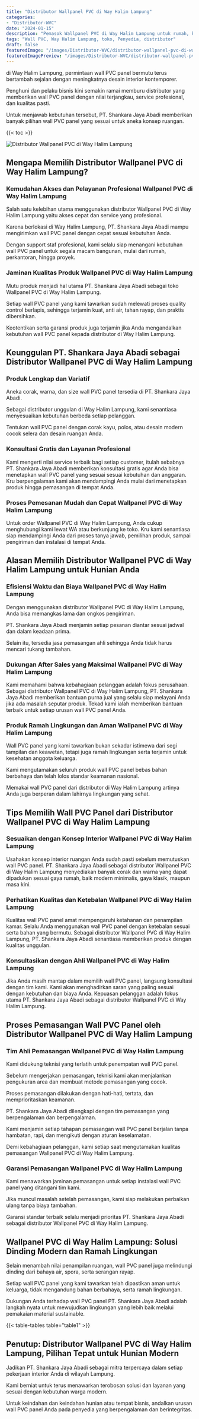 ```yaml
---
title: "Distributor Wallpanel PVC di Way Halim Lampung"
categories:
- "Distributor-WVC"
date: "2024-01-15"
description: "Pemasok Wallpanel PVC di Way Halim Lampung untuk rumah, kantor, serta ritel. Panel unggulan, pilihan motif, warna modern, beserta jasa penempatan dikerjakan oleh tenaga ahli ahli serta jaminan resmi!|Servis penjualan Wallpanel PVC di Way Halim Lampung bagi kebutuhan hunian, perkantoran, maupun gerai, dengan produk terbaik dan pemasangan oleh tenaga ahli profesional serta kepastian resmi.|Alternatif Wallpanel PVC di Way Halim Lampung yang terpercaya bagi tempat tinggal, office, dan ritel, dengan panel unggulan dan pemasangan ditangani oleh tenaga ahli ahli serta garansi resmi.|Penyediaan Wallpanel PVC di Way Halim Lampung untuk rumah, kantor, serta gerai, dengan produk berkualitas dan instalasi oleh tenaga ahli ahli, disertai beserta kepastian resmi.}"
tags: "Wall PVC, Way Halim Lampung, toko, Penyedia, distributor"
draft: false
featuredImage: "/images/Distributor-WVC/distributor-wallpanel-pvc-di-way-halim-lampung.png"
featuredImagePreview: "/images/Distributor-WVC/distributor-wallpanel-pvc-di-way-halim-lampung.png"
---
```


di Way Halim Lampung, permintaan wall PVC panel bermutu terus bertambah sejalan dengan meningkatnya desain interior kontemporer.

Penghuni dan pelaku bisnis kini semakin ramai memburu distributor yang memberikan wall PVC panel dengan nilai terjangkau, service profesional, dan kualitas pasti.

Untuk menjawab kebutuhan tersebut, PT. Shankara Jaya Abadi memberikan banyak pilihan wall PVC panel yang sesuai untuk aneka konsep ruangan.

{{< toc >}}

![Distributor Wallpanel PVC di Way Halim Lampung](/images/Distributor-WVC/Distributor-Wallpanel-PVC-di-Way-Halim-Lampung.png)

## Mengapa Memilih Distributor Wallpanel PVC di Way Halim Lampung?

### Kemudahan Akses dan Pelayanan Profesional Wallpanel PVC di Way Halim Lampung

Salah satu kelebihan utama menggunakan distributor Wallpanel PVC di Way Halim Lampung yaitu akses cepat dan service yang profesional.

Karena berlokasi di Way Halim Lampung, PT. Shankara Jaya Abadi mampu mengirimkan wall PVC panel dengan cepat sesuai kebutuhan Anda.

Dengan support staf profesional, kami selalu siap menangani kebutuhan wall PVC panel untuk segala macam bangunan, mulai dari rumah, perkantoran, hingga proyek.

### Jaminan Kualitas Produk Wallpanel PVC di Way Halim Lampung

Mutu produk menjadi hal utama PT. Shankara Jaya Abadi sebagai toko Wallpanel PVC di Way Halim Lampung.

Setiap wall PVC panel yang kami tawarkan sudah melewati proses quality control berlapis, sehingga terjamin kuat, anti air, tahan rayap, dan praktis dibersihkan.

Keotentikan serta garansi produk juga terjamin jika Anda mengandalkan kebutuhan wall PVC panel kepada distributor di Way Halim Lampung.

## Keunggulan PT. Shankara Jaya Abadi sebagai Distributor Wallpanel PVC di Way Halim Lampung

### Produk Lengkap dan Variatif

Aneka corak, warna, dan size wall PVC panel tersedia di PT. Shankara Jaya Abadi.

Sebagai distributor unggulan di Way Halim Lampung, kami senantiasa menyesuaikan kebutuhan berbeda setiap pelanggan.

Tentukan wall PVC panel dengan corak kayu, polos, atau desain modern cocok selera dan desain ruangan Anda.

### Konsultasi Gratis dan Layanan Profesional

Kami mengerti nilai service terbaik bagi setiap customer, itulah sebabnya PT. Shankara Jaya Abadi memberikan konsultasi gratis agar Anda bisa menetapkan wall PVC panel yang sesuai sesuai kebutuhan dan anggaran. Kru berpengalaman kami akan mendampingi Anda mulai dari menetapkan produk hingga pemasangan di tempat Anda.

### Proses Pemesanan Mudah dan Cepat Wallpanel PVC di Way Halim Lampung

Untuk order Wallpanel PVC di Way Halim Lampung, Anda cukup menghubungi kami lewat WA atau berkunjung ke toko. Kru kami senantiasa siap mendampingi Anda dari proses tanya jawab, pemilihan produk, sampai pengiriman dan instalasi di tempat Anda.

## Alasan Memilih Distributor Wallpanel PVC di Way Halim Lampung untuk Hunian Anda

### Efisiensi Waktu dan Biaya Wallpanel PVC di Way Halim Lampung

Dengan menggunakan distributor Wallpanel PVC di Way Halim Lampung, Anda bisa memangkas lama dan ongkos pengiriman.

PT. Shankara Jaya Abadi menjamin setiap pesanan diantar sesuai jadwal dan dalam keadaan prima.

Selain itu, tersedia jasa pemasangan ahli sehingga Anda tidak harus mencari tukang tambahan.

### Dukungan After Sales yang Maksimal Wallpanel PVC di Way Halim Lampung

Kami memahami bahwa kebahagiaan pelanggan adalah fokus perusahaan. Sebagai distributor Wallpanel PVC di Way Halim Lampung, PT. Shankara Jaya Abadi memberikan bantuan purna jual yang selalu siap melayani Anda jika ada masalah seputar produk. Tekad kami ialah memberikan bantuan terbaik untuk setiap urusan wall PVC panel Anda.

### Produk Ramah Lingkungan dan Aman Wallpanel PVC di Way Halim Lampung

Wall PVC panel yang kami tawarkan bukan sekadar istimewa dari segi tampilan dan keawetan, tetapi juga ramah lingkungan serta terjamin untuk kesehatan anggota keluarga.

Kami mengutamakan seluruh produk wall PVC panel bebas bahan berbahaya dan telah lolos standar keamanan nasional.

Memakai wall PVC panel dari distributor di Way Halim Lampung artinya Anda juga berperan dalam lahirnya lingkungan yang sehat.

## Tips Memilih Wall PVC Panel dari Distributor Wallpanel PVC di Way Halim Lampung

### Sesuaikan dengan Konsep Interior Wallpanel PVC di Way Halim Lampung

Usahakan konsep interior ruangan Anda sudah pasti sebelum memutuskan wall PVC panel. PT. Shankara Jaya Abadi sebagai distributor Wallpanel PVC di Way Halim Lampung menyediakan banyak corak dan warna yang dapat dipadukan sesuai gaya rumah, baik modern minimalis, gaya klasik, maupun masa kini.

### Perhatikan Kualitas dan Ketebalan Wallpanel PVC di Way Halim Lampung

Kualitas wall PVC panel amat mempengaruhi ketahanan dan penampilan kamar. Selalu Anda menggunakan wall PVC panel dengan ketebalan sesuai serta bahan yang bermutu. Sebagai distributor Wallpanel PVC di Way Halim Lampung, PT. Shankara Jaya Abadi senantiasa memberikan produk dengan kualitas unggulan.

### Konsultasikan dengan Ahli Wallpanel PVC di Way Halim Lampung

Jika Anda masih mantap dalam memilih wall PVC panel, langsung konsultasi dengan tim kami. Kami akan menghadirkan saran yang paling sesuai dengan kebutuhan dan biaya Anda. Kepuasan pelanggan adalah fokus utama PT. Shankara Jaya Abadi sebagai distributor Wallpanel PVC di Way Halim Lampung.

## Proses Pemasangan Wall PVC Panel oleh Distributor Wallpanel PVC di Way Halim Lampung

### Tim Ahli Pemasangan Wallpanel PVC di Way Halim Lampung

Kami didukung teknisi yang terlatih untuk penempatan wall PVC panel.

Sebelum mengerjakan pemasangan, teknisi kami akan menjalankan pengukuran area dan membuat metode pemasangan yang cocok.

Proses pemasangan dilakukan dengan hati-hati, tertata, dan memprioritaskan keamanan.

PT. Shankara Jaya Abadi dilengkapi dengan tim pemasangan yang berpengalaman dan berpengalaman.

Kami menjamin setiap tahapan pemasangan wall PVC panel berjalan tanpa hambatan, rapi, dan mengikuti dengan aturan keselamatan.

Demi kebahagiaan pelanggan, kami setiap saat mengutamakan kualitas pemasangan Wallpanel PVC di Way Halim Lampung.

### Garansi Pemasangan Wallpanel PVC di Way Halim Lampung

Kami menawarkan jaminan pemasangan untuk setiap instalasi wall PVC panel yang ditangani tim kami.

Jika muncul masalah setelah pemasangan, kami siap melakukan perbaikan ulang tanpa biaya tambahan.

Garansi standar terbaik selalu menjadi prioritas PT. Shankara Jaya Abadi sebagai distributor Wallpanel PVC di Way Halim Lampung.

## Wallpanel PVC di Way Halim Lampung: Solusi Dinding Modern dan Ramah Lingkungan

Selain menambah nilai penampilan ruangan, wall PVC panel juga melindungi dinding dari bahaya air, spora, serta serangan rayap.

Setiap wall PVC panel yang kami tawarkan telah dipastikan aman untuk keluarga, tidak mengandung bahan berbahaya, serta ramah lingkungan.

Dukungan Anda terhadap wall PVC panel PT. Shankara Jaya Abadi adalah langkah nyata untuk mewujudkan lingkungan yang lebih baik melalui pemakaian material sustainable.

{{< table-tables table="table1" >}}

## Penutup: Distributor Wallpanel PVC di Way Halim Lampung, Pilihan Tepat untuk Hunian Modern

Jadikan PT. Shankara Jaya Abadi sebagai mitra terpercaya dalam setiap pekerjaan interior Anda di wilayah Lampung.

Kami berniat untuk terus menawarkan terobosan solusi dan layanan yang sesuai dengan kebutuhan warga modern.

Untuk keindahan dan keindahan hunian atau tempat bisnis, andalkan urusan wall PVC panel Anda pada penyedia yang berpengalaman dan berintegritas.
